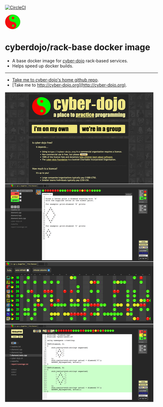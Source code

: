 
[![CircleCI](https://circleci.com/gh/cyber-dojo/rack-base.svg?style=svg)](https://circleci.com/gh/cyber-dojo/rack-base)

<img src="https://raw.githubusercontent.com/cyber-dojo/nginx/master/images/home_page_logo.png"
alt="cyber-dojo yin/yang logo" width="50px" height="50px"/>

# cyberdojo/rack-base docker image

- A base docker image for [cyber-dojo](http://cyber-dojo.org) rack-based services.
- Helps speed up docker builds.

- - - -

* [Take me to cyber-dojo's home github repo](https://github.com/cyber-dojo/cyber-dojo).
* [Take me to http://cyber-dojo.org](http://cyber-dojo.org).

![cyber-dojo.org home page](https://github.com/cyber-dojo/cyber-dojo/blob/master/shared/home_page_snapshot.png)
